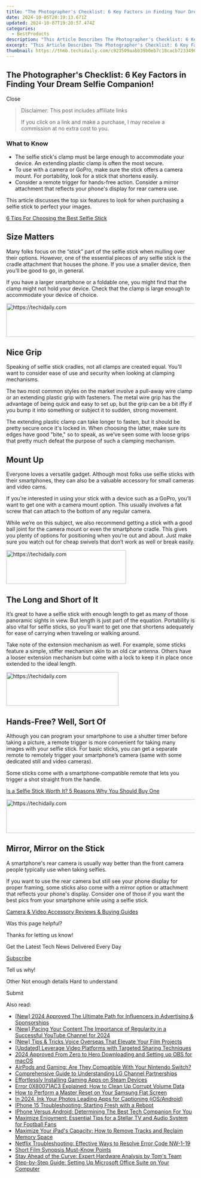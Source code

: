 ```yaml
---
title: "The Photographer's Checklist: 6 Key Factors in Finding Your Dream Selfie Companion!"
date: 2024-10-05T20:19:13.671Z
updated: 2024-10-07T19:20:57.474Z
categories:
  - BestProducts
description: "This Article Describes The Photographer's Checklist: 6 Key Factors in Finding Your Dream Selfie Companion!"
excerpt: "This Article Describes The Photographer's Checklist: 6 Key Factors in Finding Your Dream Selfie Companion!"
thumbnail: https://thmb.techidaily.com/c923509aabb39b0eb7c18cacb723349038dd49742635efdbf9b811ae50d9f542.jpg
---
```


## The Photographer's Checklist: 6 Key Factors in Finding Your Dream Selfie Companion!

Close 

>  Disclaimer: This post includes affiliate links
>
>  If you click on a link and make a purchase, I may receive a commission at no extra cost to you.
>

###  What to Know

* The selfie stick's clamp must be large enough to accommodate your device. An extending plastic clamp is often the most secure.
* To use with a camera or GoPro, make sure the stick offers a camera mount. For portability, look for a stick that shortens easily.
* Consider a remote trigger for hands-free action. Consider a mirror attachment that reflects your phone's display for rear camera use.

 This article discusses the top six features to look for when purchasing a selfie stick to perfect your images.

[  6 Tips For Choosing the Best Selfie Stick ](https://www.lifewire.com/best-selfie-sticks-4048577) 

## Size Matters

 Many folks focus on the “stick” part of the selfie stick when mulling over their options. However, one of the essential pieces of any selfie stick is the cradle attachment that houses the phone. If you use a smaller device, then you’ll be good to go, in general.

 If you have a larger smartphone or a foldable one, you might find that the clamp might not hold your device. Check that the clamp is large enough to accommodate your device of choice.

<!-- affiliate ads begin -->
<a href="https://appsumo.8odi.net/c/5597632/2144281/7443" target="_top" id="2144281">
  <img src="//a.impactradius-go.com/display-ad/7443-2144281" border="0" alt="https://techidaily.com" width="728" height="90"/>
</a>
<img height="0" width="0" src="https://appsumo.8odi.net/i/5597632/2144281/7443" style="position:absolute;visibility:hidden;" border="0" />
<!-- affiliate ads end -->

## Nice Grip

 Speaking of selfie stick cradles, not all clamps are created equal. You'll want to consider ease of use and security when looking at clamping mechanisms.

 The two most common styles on the market involve a pull-away wire clamp or an extending plastic grip with fasteners. The metal wire grip has the advantage of being quick and easy to set up, but the grip can be a bit iffy if you bump it into something or subject it to sudden, strong movement.

 The extending plastic clamp can take longer to fasten, but it should be pretty secure once it's locked in. When choosing the latter, make sure its edges have good "bite," so to speak, as we've seen some with loose grips that pretty much defeat the purpose of such a clamping mechanism.

## Mount Up

 Everyone loves a versatile gadget. Although most folks use selfie sticks with their smartphones, they can also be a valuable accessory for small cameras and video cams.

 If you’re interested in using your stick with a device such as a GoPro, you’ll want to get one with a camera mount option. This usually involves a fat screw that can attach to the bottom of any regular camera.

 While we’re on this subject, we also recommend getting a stick with a good ball joint for the camera mount or even the smartphone cradle. This gives you plenty of options for positioning when you’re out and about. Just make sure you watch out for cheap swivels that don’t work as well or break easily.

<!-- affiliate ads begin -->
<a href="https://aligracehair.sjv.io/c/5597632/2135357/19272" target="_top" id="2135357">
  <img src="//a.impactradius-go.com/display-ad/19272-2135357" border="0" alt="https://techidaily.com" width="320" height="90"/>
</a>
<img height="0" width="0" src="https://aligracehair.sjv.io/i/5597632/2135357/19272" style="position:absolute;visibility:hidden;" border="0" />
<!-- affiliate ads end -->

## The Long and Short of It

 It’s great to have a selfie stick with enough length to get as many of those panoramic sights in view. But length is just part of the equation. Portability is also vital for selfie sticks, so you’ll want to get one that shortens adequately for ease of carrying when traveling or walking around.

 Take note of the extension mechanism as well. For example, some sticks feature a simple, stiffer mechanism akin to an old car antenna. Others have a looser extension mechanism but come with a lock to keep it in place once extended to the ideal length.

<!-- affiliate ads begin -->
<a href="https://aligracehair.sjv.io/c/5597632/1934138/19272" target="_top" id="1934138">
  <img src="//a.impactradius-go.com/display-ad/19272-1934138" border="0" alt="https://techidaily.com" width="300" height="90"/>
</a>
<img height="0" width="0" src="https://aligracehair.sjv.io/i/5597632/1934138/19272" style="position:absolute;visibility:hidden;" border="0" />
<!-- affiliate ads end -->

## Hands-Free? Well, Sort Of

 Although you can program your smartphone to use a shutter timer before taking a picture, a remote trigger is more convenient for taking many images with your selfie stick. For basic sticks, you can get a separate remote to remotely trigger your smartphone’s camera (same with some dedicated still and video cameras).

 Some sticks come with a smartphone-compatible remote that lets you trigger a shot straight from the handle.

[  Is a Selfie Stick Worth It? 5 Reasons Why You Should Buy One ](https://www.lifewire.com/is-a-selfie-stick-worth-it-8662376) 

<!-- affiliate ads begin -->
<a href="https://appsumo.8odi.net/c/5597632/1062447/7443" target="_top" id="1062447">
  <img src="//a.impactradius-go.com/display-ad/7443-1062447" border="0" alt="https://techidaily.com" width="600" height="90"/>
</a>
<img height="0" width="0" src="https://appsumo.8odi.net/i/5597632/1062447/7443" style="position:absolute;visibility:hidden;" border="0" />
<!-- affiliate ads end -->

##  Mirror, Mirror on the Stick

 A smartphone's rear camera is usually way better than the front camera people typically use when taking selfies.

 If you want to use the rear camera but still see your phone display for proper framing, some sticks also come with a mirror option or attachment that reflects your phone's display. Consider one of those if you want the best pics from your smartphone while using a selfie stick.

[  Camera & Video Accessory Reviews & Buying Guides ](https://www.lifewire.com/best-ring-lights-4177473) 

Was this page helpful?

Thanks for letting us know!

 Get the Latest Tech News Delivered Every Day

[ Subscribe ](https://www.lifewire.com/#) 

Tell us why!

 Other  Not enough details  Hard to understand 

 Submit 

<ins class="adsbygoogle"
     style="display:block"
     data-ad-format="autorelaxed"
     data-ad-client="ca-pub-7571918770474297"
     data-ad-slot="1223367746"></ins>

<ins class="adsbygoogle"
     style="display:block"
     data-ad-client="ca-pub-7571918770474297"
     data-ad-slot="8358498916"
     data-ad-format="auto"
     data-full-width-responsive="true"></ins>

<span class="atpl-alsoreadstyle">Also read:</span>
<div><ul>
<li><a href="https://instagram-video-files.techidaily.com/new-2024-approved-the-ultimate-path-for-influencers-in-advertising-and-sponsorships/"><u>[New] 2024 Approved The Ultimate Path for Influencers in Advertising & Sponsorships</u></a></li>
<li><a href="https://youtube-docs.techidaily.com/acing-your-content-the-importance-of-regularity-in-a-successful-youtube-channel-for-2024/"><u>[New] Pacing Your Content The Importance of Regularity in a Successful YouTube Channel for 2024</u></a></li>
<li><a href="https://digital-screen-recording.techidaily.com/new-tips-and-tricks-voice-overseas-that-elevate-your-film-projects/"><u>[New] Tips & Tricks Voice Overseas That Elevate Your Film Projects</u></a></li>
<li><a href="https://facebook-video-footage.techidaily.com/updated-leverage-video-platforms-with-targeted-sharing-techniques/"><u>[Updated] Leverage Video Platforms with Targeted Sharing Techniques</u></a></li>
<li><a href="https://screen-mirroring-recording.techidaily.com/2024-approved-from-zero-to-hero-downloading-and-setting-up-obs-for-macos/"><u>2024 Approved From Zero to Hero Downloading and Setting up OBS for macOS</u></a></li>
<li><a href="https://tech-renaissance.techidaily.com/airpods-and-gaming-are-they-compatible-with-your-nintendo-switch/"><u>AirPods and Gaming: Are They Compatible With Your Nintendo Switch?</u></a></li>
<li><a href="https://tech-renaissance.techidaily.com/comprehensive-guide-to-understanding-lg-channel-partnerships/"><u>Comprehensive Guide to Understanding LG Channel Partnerships</u></a></li>
<li><a href="https://games-able.techidaily.com/effortlessly-installing-gaming-apps-on-steam-devices/"><u>Effortlessly Installing Gaming Apps on Steam Devices</u></a></li>
<li><a href="https://win-howtos.techidaily.com/error-0x80071ac3-explained-how-to-clean-up-corrupt-volume-data/"><u>Error 0X80071AC3 Explained: How to Clean Up Corrupt Volume Data</u></a></li>
<li><a href="https://tech-renaissance.techidaily.com/how-to-perform-a-master-reset-on-your-samsung-flat-screen/"><u>How to Perform a Master Reset on Your Samsung Flat Screen</u></a></li>
<li><a href="https://some-techniques.techidaily.com/in-2024-ink-your-photos-leading-apps-for-captioning-iosandroid/"><u>In 2024, Ink Your Photos Leading Apps for Captioning (iOS/Android)</u></a></li>
<li><a href="https://tech-renaissance.techidaily.com/iphone-15-troubleshooting-starting-fresh-with-a-reboot/"><u>IPhone 15 Troubleshooting: Starting Fresh with a Reboot</u></a></li>
<li><a href="https://tech-renaissance.techidaily.com/iphone-versus-android-determining-the-best-tech-companion-for-you/"><u>IPhone Versus Android: Determining The Best Tech Companion For You</u></a></li>
<li><a href="https://tech-renaissance.techidaily.com/maximize-enjoyment-essential-tips-for-a-stellar-tv-and-audio-system-for-football-fans/"><u>Maximize Enjoyment: Essential Tips for a Stellar TV and Audio System for Football Fans</u></a></li>
<li><a href="https://some-knowledge.techidaily.com/maximize-your-ipads-capacity-how-to-remove-tracks-and-reclaim-memory-space/"><u>Maximize Your iPad's Capacity: How to Remove Tracks and Reclaim Memory Space</u></a></li>
<li><a href="https://tech-renaissance.techidaily.com/netflix-troubleshooting-effective-ways-to-resolve-error-code-nw-1-19/"><u>Netflix Troubleshooting: Effective Ways to Resolve Error Code NW-1-19</u></a></li>
<li><a href="https://youtube-tips.techidaily.com/-film-synopsis-must-know-points/"><u>Short Film Synopsis Must-Know Points</u></a></li>
<li><a href="https://tech-renaissance.techidaily.com/stay-ahead-of-the-curve-expert-hardware-analysis-by-toms-team/"><u>Stay Ahead of the Curve: Expert Hardware Analysis by Tom's Team</u></a></li>
<li><a href="https://tech-renaissance.techidaily.com/step-by-step-guide-setting-up-microsoft-office-suite-on-your-computer/"><u>Step-by-Step Guide: Setting Up Microsoft Office Suite on Your Computer</u></a></li>
</ul></div>


